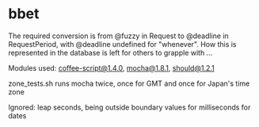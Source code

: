 bbet
====

The required conversion is from @fuzzy in Request to @deadline in RequestPeriod, with @deadline undefined for "whenever". 
How this is represented in the database is left for others to grapple with ...

Modules used: coffee-script@1.4.0, mocha@1.8.1, should@1.2.1

zone_tests.sh runs mocha twice, once for GMT and once for Japan's time zone

Ignored: leap seconds, being outside boundary values for milliseconds for dates